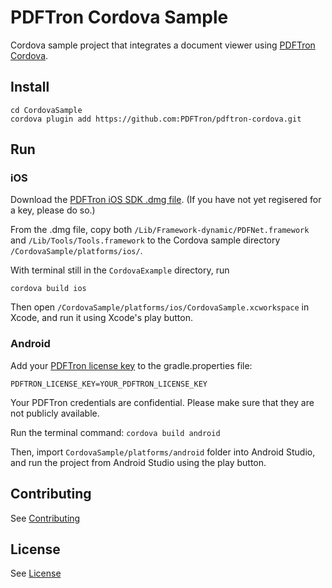 # PDFTron Cordova Sample
Cordova sample project that integrates a document viewer using [PDFTron Cordova](https://github.com/PDFTron/pdftron-cordova).

## Install

```
cd CordovaSample
cordova plugin add https://github.com:PDFTron/pdftron-cordova.git
```

## Run

### iOS

Download the [PDFTron iOS SDK .dmg file](https://www.pdftron.com/documentation/ios/guides/getting-started/integrate-manual). (If you have not yet regisered for a key, please do so.)

From the .dmg file, copy both `/Lib/Framework-dynamic/PDFNet.framework` and `/Lib/Tools/Tools.framework` to the Cordova sample directory `/CordovaSample/platforms/ios/`.

With terminal still in the `CordovaExample` directory, run

```cordova build ios```

Then open `/CordovaSample/platforms/ios/CordovaSample.xcworkspace` in Xcode, and run it using Xcode's play button.

### Android
Add your [PDFTron license key](https://www.pdftron.com/documentation/android/guides/getting-started/integrate-gradle?showkey=true) to the gradle.properties file:
```
PDFTRON_LICENSE_KEY=YOUR_PDFTRON_LICENSE_KEY
```
Your PDFTron credentials are confidential. Please make sure that they are not publicly available.

Run the terminal command: `cordova build android`

Then, import `CordovaSample/platforms/android` folder into Android Studio, and run the project from Android Studio using the play button.

## Contributing
See [Contributing](./CONTRIBUTING.md)

## License
See [License](./LICENSE)
